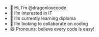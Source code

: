- 👋 Hi, I’m @dragonlovecode
- 👀 I’m interested in IT
- 🌱 I’m currently learning diploma
- 💞️ I’m looking to collaborate on coding 
- 😄 Pronouns: believe every code is easy!

<!---
dragonlovecode/dragonlovecode is a ✨ special ✨ repository because its `README.md` (this file) appears on your GitHub profile.
You can click the Preview link to take a look at your changes.
--->
